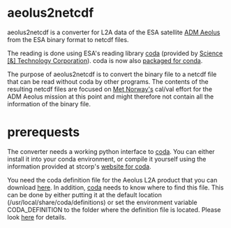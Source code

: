 # aeolus2netcdf
aeolus2netcdf is a converter for L2A data of the ESA satellite 
[ADM Aeolus](http://www.esa.int/Our_Activities/Observing_the_Earth/Aeolus) from the ESA binary format to netcdf files.

The reading is done using ESA's reading library [coda](http://stcorp.nl/coda/) 
(provided by [Science [&] Technology Corporation](http://stcorp.nl)). coda is now also [packaged for conda](https://anaconda.org/stcorp/coda).

The purpose of aeolus2netcdf is to convert the binary file to a netcdf file that can be read without coda by 
other programs. The contents of the resulting netcdf files are focused on [Met Norway's](https://www.met.no/) cal/val effort
for the ADM Aeolus mission at this point and might therefore not contain all the information of the binary file.

# prerequests
The converter needs a working python interface to [coda](http://stcorp.nl/coda/). You can either install it into your conda environment, or compile it yourself using the information provided at stcorp's [website for coda](http://stcorp.nl/coda/).

You need the coda definition file for the Aeolus L2A product that you can download [here](https://github.com/stcorp/codadef-aeolus/releases/download/20170913/AEOLUS-20170913.codadef).
In addition, [coda](http://stcorp.nl/coda/) needs to know where to find this file. 
This can be done by either putting it at the default location 
(/usr/local/share/coda/definitions) or set the environment variable CODA_DEFINITION to the folder where 
the definition file is located. Please look [here](http://stcorp.nl/coda/registration/download/) for details.
